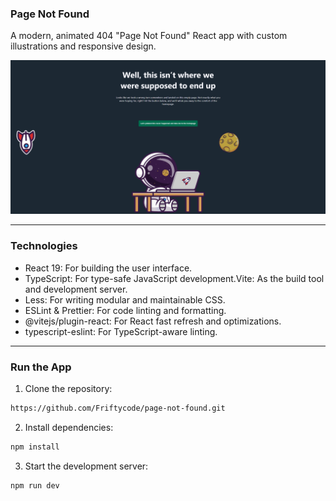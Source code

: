 ### **Page Not Found**

A modern, animated 404 "Page Not Found" React app with custom illustrations and responsive design.

![readme.png](src/assets/readme.png)

---

### **Technologies**

- React 19: For building the user interface.
- TypeScript: For type-safe JavaScript development.Vite: As the build tool and development server.
- Less: For writing modular and maintainable CSS.
- ESLint & Prettier: For code linting and formatting.
- @vitejs/plugin-react: For React fast refresh and optimizations.
- typescript-eslint: For TypeScript-aware linting.

---

### **Run the App**

1. Clone the repository:

```bash
https://github.com/Friftycode/page-not-found.git
```

2. Install dependencies:

```bash
npm install
```

3. Start the development server:

```bash
npm run dev
```
